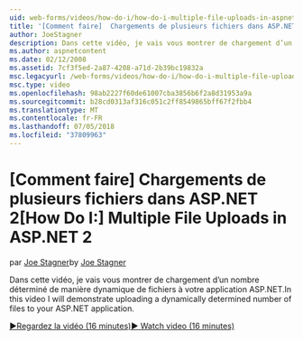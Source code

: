 ```yaml
---
uid: web-forms/videos/how-do-i/how-do-i-multiple-file-uploads-in-aspnet-2
title: '[Comment faire]  Chargements de plusieurs fichiers dans ASP.NET 2 | Microsoft Docs'
author: JoeStagner
description: Dans cette vidéo, je vais vous montrer de chargement d’un nombre déterminé de manière dynamique de fichiers à votre application ASP.NET.
ms.author: aspnetcontent
ms.date: 02/12/2008
ms.assetid: 7cf3f5ed-2a87-4208-a71d-2b39bc19832a
msc.legacyurl: /web-forms/videos/how-do-i/how-do-i-multiple-file-uploads-in-aspnet-2
msc.type: video
ms.openlocfilehash: 98ab2227f60de61007cba3856b6f2a8d31953a9a
ms.sourcegitcommit: b28cd0313af316c051c2ff8549865bff67f2fbb4
ms.translationtype: MT
ms.contentlocale: fr-FR
ms.lasthandoff: 07/05/2018
ms.locfileid: "37809963"
---
```

<a name="how-do-i--multiple-file-uploads-in-aspnet-2"></a><span data-ttu-id="a3af8-103">[Comment faire]  Chargements de plusieurs fichiers dans ASP.NET 2</span><span class="sxs-lookup"><span data-stu-id="a3af8-103">[How Do I:]  Multiple File Uploads in ASP.NET 2</span></span>
====================
<span data-ttu-id="a3af8-104">par [Joe Stagner](https://github.com/JoeStagner)</span><span class="sxs-lookup"><span data-stu-id="a3af8-104">by [Joe Stagner](https://github.com/JoeStagner)</span></span>

<span data-ttu-id="a3af8-105">Dans cette vidéo, je vais vous montrer de chargement d’un nombre déterminé de manière dynamique de fichiers à votre application ASP.NET.</span><span class="sxs-lookup"><span data-stu-id="a3af8-105">In this video I will demonstrate uploading a dynamically determined number of files to your ASP.NET application.</span></span>

[<span data-ttu-id="a3af8-106">&#9654;Regardez la vidéo (16 minutes)</span><span class="sxs-lookup"><span data-stu-id="a3af8-106">&#9654; Watch video (16 minutes)</span></span>](https://channel9.msdn.com/Blogs/ASP-NET-Site-Videos/how-do-i-multiple-file-uploads-in-aspnet-2)
